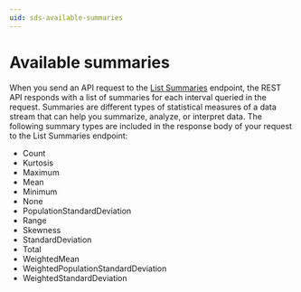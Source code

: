 ```yaml
---
uid: sds-available-summaries
---
```


# Available summaries

When you send an API request to the [List Summaries](xref:sds-stream-data#list-summaries) endpoint, the REST API responds with a list of summaries for each interval queried in the request. Summaries are different types of statistical measures of a data stream that can help you summarize, analyze, or interpret data. The following summary types are included in the response body of your request to the List Summaries endpoint:

- Count
- Kurtosis
- Maximum
- Mean
- Minimum
- None
- PopulationStandardDeviation
- Range
- Skewness
- StandardDeviation
- Total
- WeightedMean
- WeightedPopulationStandardDeviation
- WeightedStandardDeviation
